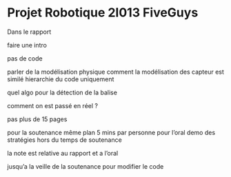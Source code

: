 # Projet Robotique 2I013 FiveGuys

Dans le rapport 

faire une intro

pas de code 

parler de la modélisation physique 
comment la modélisation des capteur est similé 
hierarchie du code uniquement

quel algo pour la détection de la balise

comment on est passé en réel ? 


pas plus de 15 pages

pour la soutenance même plan 
5 mins par personne pour l’oral 
demo des stratégies hors du temps de soutenance 

la note est relative au rapport et a l’oral 

jusqu’a la veille de la soutenance pour modifier le code 

